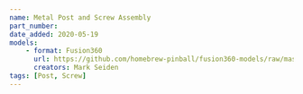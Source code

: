 ```yaml
---
name: Metal Post and Screw Assembly
part_number:
date_added: 2020-05-19
models: 
    - format: Fusion360
      url: https://github.com/homebrew-pinball/fusion360-models/raw/master/posts/Metal%20Post%20and%20Screw%20Assembly.f3z
      creators: Mark Seiden
tags: [Post, Screw]
---
```

